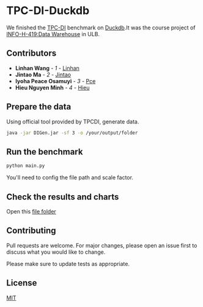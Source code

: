 # TPC-DI-Duckdb
We finished the [TPC-DI](https://www.tpc.org/tpcdi/default5.asp) benchmark on [Duckdb](https://github.com/duckdb/duckdb).It was the course project of [INFO-H-419:Data Warehouse](https://cs.ulb.ac.be/public/teaching/infoh419) in ULB.

## Contributors

- **Linhan Wang** - *1* - [Linhan](https://github.com/facingfrost)
- **Jintao Ma** - *2* - [Jintao](https://github.com/woshimajintao)
- **Iyoha Peace Osamuyi** - *3* - [Pce](https://github.com)
- **Hieu Nguyen Minh** - *4* - [Hieu](https://github.com/hieuproxo)



## Prepare the data
Using official tool provided by TPCDI, generate data.
```bash
java -jar DIGen.jar -sf 3 -o /your/output/folder
```

## Run the benchmark
```bash
python main.py
```
You'll need to config the file path and scale factor.

## Check the results and charts
Open this [file folder](https://github.com/facingfrost/tpcdi-duckdb/tree/main/visualization)


## Contributing

Pull requests are welcome. For major changes, please open an issue first
to discuss what you would like to change.

Please make sure to update tests as appropriate.

## License

[MIT](https://choosealicense.com/licenses/mit/)

